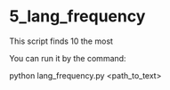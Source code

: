# 5_lang_frequency
This script finds 10 the most 

You can run it by the command:
 
python lang_frequency.py \<path_to_text\>